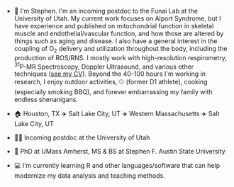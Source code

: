 - 👋 I'm Stephen. I'm an incoming postdoc to the Funai Lab at the University of Utah. My current work focuses on Alport Syndrome, but I have experience and published on mitochondrial function in skeletal muscle and endothelial/vascular
function, and how those are altered by things such as aging and disease. I also have a general interest in the coupling of O<sub>2</sub> delivery and utilization throughout the body,
including the production of ROS/RNS. I mostly work with high-resolution respirometry, <sup>31</sup>P-MR Spectroscopy, Doppler Ultrasound, and various other techniques 
([see my CV](https://github.com/stdecker/DeckerCV)). Beyond the 40-100 hours I'm working in research, I enjoy outdoor activities, :baseball: (former D1 athlete), cooking (especially
smoking BBQ), and forever embarrassing my family with endless shenanigans.

- :house: Houston, TX :airplane: Salt Lake City, UT :airplane: Western Massachusetts :airplane: Salt Lake City, UT

- :man_scientist: Incoming postdoc at the University of Utah

- :school: PhD at UMass Amherst, MS & BS at Stephen F. Austin State University

- :computer: I’m currently learning R and other languages/software that can help modernize my data analysis and teaching methods.


<!---
stdecker/stdecker is a ✨ special ✨ repository because its `README.md` (this file) appears on your GitHub profile.
You can click the Preview link to take a look at your changes.
--->
